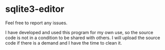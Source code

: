 # sqlite3-editor
Feel free to report any issues.

I have developed and used this program for my own use, so the source code is not in a condition to be shared with others. I will upload the source code if there is a demand and I have the time to clean it.
